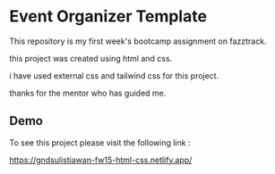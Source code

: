 # Event Organizer Template

This repository is my first week's bootcamp assignment on fazztrack.

this project was created using html and css.

i have used external css and tailwind css for this project.

thanks for the mentor who has guided me.

## Demo

To see this project please visit the following link :

https://gndsulistiawan-fw15-html-css.netlify.app/
